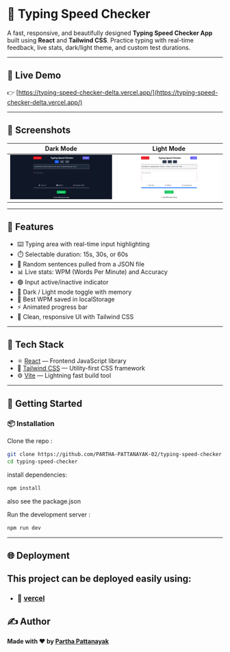 # 🧠 Typing Speed Checker

A fast, responsive, and beautifully designed **Typing Speed Checker App** built using **React** and **Tailwind CSS**. Practice typing with real-time feedback, live stats, dark/light theme, and custom test durations.

---

## 🔗 Live Demo

👉 [https://typing-speed-checker-delta.vercel.app/](https://typing-speed-checker-delta.vercel.app/)

---

## 📸 Screenshots

| Dark Mode                                 | Light Mode                                  |
| ----------------------------------------- | ------------------------------------------- |
| ![Dark Mode](./screenshots/dark-mode.png) | ![Light Mode](./screenshots/light-mode.png) |

---

## 🚀 Features

- ⌨️ Typing area with real-time input highlighting
- ⏱️ Selectable duration: 15s, 30s, or 60s
- 🔄 Random sentences pulled from a JSON file
- 📊 Live stats: WPM (Words Per Minute) and Accuracy
- 🟢 Input active/inactive indicator
- 🌙 Dark / Light mode toggle with memory
- 🏅 Best WPM saved in localStorage
- ⚡ Animated progress bar
- 🎯 Clean, responsive UI with Tailwind CSS

---

## 🧰 Tech Stack

- ⚛️ [React](https://reactjs.org/) — Frontend JavaScript library
- 💨 [Tailwind CSS](https://tailwindcss.com/) — Utility-first CSS framework
- ⚙️ [Vite](https://vitejs.dev/) — Lightning fast build tool

---

## 🧪 Getting Started

### 📦 Installation

Clone the repo :

```bash
git clone https://github.com/PARTHA-PATTANAYAK-02/typing-speed-checker.git
cd typing-speed-checker
```

install dependencies:

```bash
npm install
```

also see the package.json

Run the development server :

```bash
npm run dev
```

---

## 🌐 Deployment

## This project can be deployed easily using:

- ### 🔗 [vercel](https://typing-speed-checker-delta.vercel.app/)

## ✍️ Author

**Made with ❤️ by [Partha Pattanayak](https://github.com/PARTHA-PATTANAYAK-02)**
